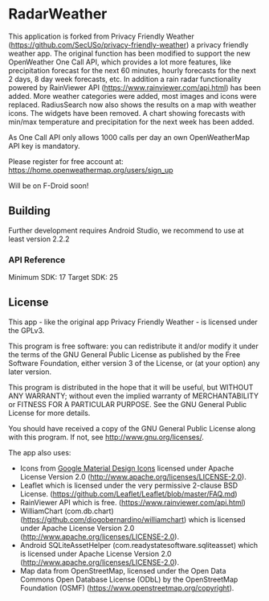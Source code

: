 # RadarWeather

This application is forked from Privacy Friendly Weather (https://github.com/SecUSo/privacy-friendly-weather) a privacy friendly weather app.
The original function has been modified to support the new OpenWeather One Call API, which provides a lot more features, like precipitation forecast for the next 60 minutes,
hourly forecasts for the next 2 days, 8 day week forecasts, etc. In addition a rain radar functionality powered by RainViewer API (https://www.rainviewer.com/api.html) has been added. More weather categories were added, most images and icons were replaced. RadiusSearch now also shows the results on a map with weather icons.
The widgets have been removed. A chart showing forecasts with min/max temperature and precipitation for the next week has been added.

As One Call API only allows 1000 calls per day an own OpenWeatherMap API key is mandatory.

Please register for free account at: https://home.openweathermap.org/users/sign_up


Will be on F-Droid soon!

## Building 

Further development requires Android Studio, we recommend to use at least version 2.2.2

### API Reference

Minimum SDK: 17
Target SDK: 25

## License

This app - like the original app Privacy Friendly Weather - is licensed under the GPLv3.

This program is free software: you can redistribute it and/or modify
it under the terms of the GNU General Public License as published by
the Free Software Foundation, either version 3 of the License, or
(at your option) any later version.

This program is distributed in the hope that it will be useful,
but WITHOUT ANY WARRANTY; without even the implied warranty of
MERCHANTABILITY or FITNESS FOR A PARTICULAR PURPOSE.  See the
GNU General Public License for more details.

You should have received a copy of the GNU General Public License
along with this program. If not, see <http://www.gnu.org/licenses/>.


The app also uses:
- Icons from [Google Material Design Icons](https://material.io/resources/icons/) licensed under Apache License Version 2.0 (http://www.apache.org/licenses/LICENSE-2.0).
- Leaflet which is licensed under the very permissive 2-clause BSD License. (https://github.com/Leaflet/Leaflet/blob/master/FAQ.md)
- RainViewer API which is free. (https://www.rainviewer.com/api.html)
- WilliamChart (com.db.chart) (https://github.com/diogobernardino/williamchart) which is licensed under Apache License Version 2.0 (http://www.apache.org/licenses/LICENSE-2.0).
- Android SQLiteAssetHelper (com.readystatesoftware.sqliteasset) which is licensed under Apache License Version 2.0 (http://www.apache.org/licenses/LICENSE-2.0).
- Map data from OpenStreetMap, licensed under the Open Data Commons Open Database License (ODbL) by the OpenStreetMap Foundation (OSMF) (https://www.openstreetmap.org/copyright).

